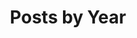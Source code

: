 ---
title: "Posts by Year"
permalink: /year-archive/
layout: posts
author_profile: true
sidebar_main: true
---